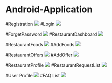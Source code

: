 # Android-Application


#Registration
![](bmt/Registration.JPG)
#Login
![](bmt/LogIn.JPG)

#ForgetPassword
![](bmt/ForgetPassword.JPG)
#RestaurantDashboard
![](bmt/Restaurant%20Dashboard.JPG)

#RestaurantFoods
![](bmt/RestaurantFoods.JPG)
#AddFoods
![](bmt/AddFood.JPG)

#RestaurantOffers
![](bmt/RestaurantOffers.JPG)
#AddOffer
![](bmt/AddOffer.JPG)

#RestaurantProfile
![](bmt/Restaurant%20Profile.JPG)
#RestaurantRequestList
![](bmt/Restaurant%20Request%20List.JPG)

#User Profile
![](bmt/Customer%20Info.JPG)
#FAQ List
![](bmt/faqList.JPG)
